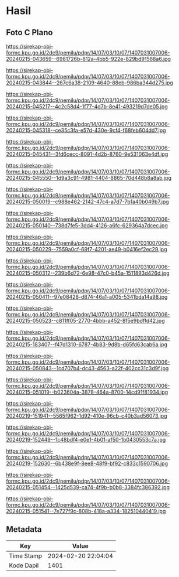 # Hasil

## Foto C Plano

https://sirekap-obj-formc.kpu.go.id/2dc9/pemilu/pdpr/14/07/03/10/07/1407031007006-20240215-043659--6981726b-812a-4bb5-922e-829bd91568a6.jpg

https://sirekap-obj-formc.kpu.go.id/2dc9/pemilu/pdpr/14/07/03/10/07/1407031007006-20240215-043844--267c6a38-2109-4640-88eb-986ba344d275.jpg

https://sirekap-obj-formc.kpu.go.id/2dc9/pemilu/pdpr/14/07/03/10/07/1407031007006-20240215-045217--4c2c58d4-1f77-4d7b-8e41-493219d7de05.jpg

https://sirekap-obj-formc.kpu.go.id/2dc9/pemilu/pdpr/14/07/03/10/07/1407031007006-20240215-045318--ce35c3fa-e57d-430e-9cf4-f68feb604dd7.jpg

https://sirekap-obj-formc.kpu.go.id/2dc9/pemilu/pdpr/14/07/03/10/07/1407031007006-20240215-045431--3fd6cecc-8091-4d2b-8760-9e531063e4df.jpg

https://sirekap-obj-formc.kpu.go.id/2dc9/pemilu/pdpr/14/07/03/10/07/1407031007006-20240215-045550--1d9a3c91-4981-4404-8865-70d448b8a8ab.jpg

https://sirekap-obj-formc.kpu.go.id/2dc9/pemilu/pdpr/14/07/03/10/07/1407031007006-20240215-050019--c988e462-2142-47c4-a7d7-7b1a40b049b7.jpg

https://sirekap-obj-formc.kpu.go.id/2dc9/pemilu/pdpr/14/07/03/10/07/1407031007006-20240215-050140--738d7fe5-3dd4-4126-a6fc-629364a7dcec.jpg

https://sirekap-obj-formc.kpu.go.id/2dc9/pemilu/pdpr/14/07/03/10/07/1407031007006-20240215-050229--7559a0cf-69f7-4201-ae49-b0416ef2ec29.jpg

https://sirekap-obj-formc.kpu.go.id/2dc9/pemilu/pdpr/14/07/03/10/07/1407031007006-20240215-050312--239b6d72-6e98-47c0-b45a-1511893d426d.jpg

https://sirekap-obj-formc.kpu.go.id/2dc9/pemilu/pdpr/14/07/03/10/07/1407031007006-20240215-050411--97e08428-d874-46a1-a005-5341bda14a98.jpg

https://sirekap-obj-formc.kpu.go.id/2dc9/pemilu/pdpr/14/07/03/10/07/1407031007006-20240215-050523--c811ff05-2770-4bbb-a452-8f5e9bdffd42.jpg

https://sirekap-obj-formc.kpu.go.id/2dc9/pemilu/pdpr/14/07/03/10/07/1407031007006-20240215-183407--f47d1310-6787-4b83-9d8b-d65fd63cab6a.jpg

https://sirekap-obj-formc.kpu.go.id/2dc9/pemilu/pdpr/14/07/03/10/07/1407031007006-20240215-050843--1cd707b4-dc43-4563-a22f-402cc31c3d9f.jpg

https://sirekap-obj-formc.kpu.go.id/2dc9/pemilu/pdpr/14/07/03/10/07/1407031007006-20240215-051019--b023604a-3878-464a-8700-14cd91f81934.jpg

https://sirekap-obj-formc.kpu.go.id/2dc9/pemilu/pdpr/14/07/03/10/07/1407031007006-20240219-151941--5565f962-1d92-410e-96cb-c40b3ad56073.jpg

https://sirekap-obj-formc.kpu.go.id/2dc9/pemilu/pdpr/14/07/03/10/07/1407031007006-20240219-152449--1c48bdf4-e0e1-4b01-af50-1b0430553c7a.jpg

https://sirekap-obj-formc.kpu.go.id/2dc9/pemilu/pdpr/14/07/03/10/07/1407031007006-20240219-152630--6b438e9f-8ee8-48f9-bf92-c833c1590706.jpg

https://sirekap-obj-formc.kpu.go.id/2dc9/pemilu/pdpr/14/07/03/10/07/1407031007006-20240215-051454--1425d539-ca74-4f9b-b0b8-3384fc386392.jpg

https://sirekap-obj-formc.kpu.go.id/2dc9/pemilu/pdpr/14/07/03/10/07/1407031007006-20240215-051541--7e727f9c-808b-418a-a334-182510440419.jpg


## Metadata

| Key        | Value               |
| ---------- | ------------------- |
| Time Stamp | 2024-02-20 22:04:04 |
| Kode Dapil | 1401                |



